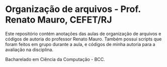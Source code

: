 # Organização de arquivos - Prof. Renato Mauro, CEFET/RJ

Este repositório contém anotações das aulas de organização de arquivos e códigos de autoria do professor Renato Mauro. Também possui scripts que foram feitos em grupo durante a aula, e códigos de minha autoria para a avaliação na disciplina.

Bacharelado em Ciência da Computação - BCC.
